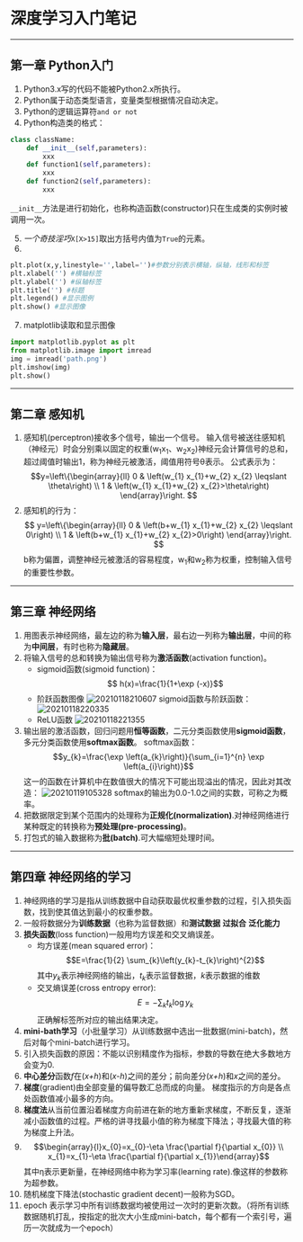 # 深度学习入门笔记
***
## 第一章 Python入门
1. Python3.x写的代码不能被Python2.x所执行。
2. Python属于动态类型语言，变量类型根据情况自动决定。
3. Python的逻辑运算符`and or not`
4. Python构造类的格式：
```Python
class className:
    def __init__(self,parameters):
        xxx
    def function1(self,parameters):
        xxx
    def function2(self,parameters):
        xxx
```
`__init__`方法是进行初始化，也称构造函数(constructor)只在生成类的实例时被调用一次。  

5. *一个奇技淫巧*`X[X>15]`取出方括号内值为`True`的元素。
6. 
```Python
plt.plot(x,y,linestyle='',label='')#参数分别表示横轴，纵轴，线形和标签
plt.xlabel('') #横轴标签
plt.ylabel('') #纵轴标签
plt.title('') #标题
plt.legend() #显示图例
plt.show() #显示图像
```
7. matplotlib读取和显示图像
```Python
import matplotlib.pyplot as plt
from matplotlib.image import imread
img = imread('path.png')
plt.imshow(img)
plt.show()
```
***
## 第二章 感知机
1. 感知机(perceptron)接收多个信号，输出一个信号。
输入信号被送往感知机（神经元）时会分别乘以固定的权重(w<sub>1</sub>x<sub>1</sub>、w<sub>2</sub>x<sub>2</sub>)神经元会计算信号的总和，超过阈值时输出1，称为神经元被激活，阈值用符号&theta;表示。
公式表示为：$$y=\left\{\begin{array}{ll}
0 & \left(w_{1} x_{1}+w_{2} x_{2} \leqslant \theta\right) \\
1 & \left(w_{1} x_{1}+w_{2} x_{2}>\theta\right)
\end{array}\right. $$
2. 感知机的行为：$$ y=\left\{\begin{array}{ll}
0 & \left(b+w_{1} x_{1}+w_{2} x_{2} \leqslant 0\right) \\
1 & \left(b+w_{1} x_{1}+w_{2} x_{2}>0\right)
\end{array}\right. $$ b称为偏置，调整神经元被激活的容易程度，w<sub>1</sub>和w<sub>2</sub>称为权重，控制输入信号的重要性参数。
***
## 第三章 神经网络
1. 用图表示神经网络，最左边的称为**输入层**，最右边一列称为**输出层**，中间的称为**中间层**，有时也称为**隐藏层**。
2. 将输入信号的总和转换为输出信号称为**激活函数**(activation function)。
   * sigmoid函数(sigmoid function)：$$ h(x)=\frac{1}{1+\exp (-x)}$$
   * 阶跃函数图像
   ![20210118210607](https://raw.githubusercontent.com/RayYoh/PicGo/master/20210118210607.png)
   sigmoid函数与阶跃函数：
   ![20210118220335](https://raw.githubusercontent.com/RayYoh/PicGo/master/20210118220335.png)
   * ReLU函数
   ![20210118221355](https://raw.githubusercontent.com/RayYoh/PicGo/master/20210118221355.png)
3. 输出层的激活函数，回归问题用**恒等函数**，二元分类函数使用**sigmoid函数**，多元分类函数使用**softmax函数**。
   softmax函数：$$y_{k}=\frac{\exp \left(a_{k}\right)}{\sum_{i=1}^{n} \exp \left(a_{i}\right)}$$ 这一的函数在计算机中在数值很大的情况下可能出现溢出的情况，因此对其改造：
   ![20210119105328](https://raw.githubusercontent.com/RayYoh/PicGo/master/20210119105328.png) 
   softmax的输出为0.0-1.0之间的实数，可称之为概率。
4. 把数据限定到某个范围内的处理称为**正规化(normalization)**.对神经网络进行某种既定的转换称为**预处理(pre-processing)**。
5. 打包式的输入数据称为**批(batch)**.可大幅缩短处理时间。
***
## 第四章 神经网络的学习
1. 神经网络的学习是指从训练数据中自动获取最优权重参数的过程，引入损失函数，找到使其值达到最小的权重参数。
2. 一般将数据分为**训练数据**（也称为监督数据）和**测试数据** **过拟合**  **泛化能力**
3. **损失函数**(loss function)一般用均方误差和交叉熵误差。
   * 均方误差(mean squared error)：
  $$E=\frac{1}{2} \sum_{k}\left(y_{k}-t_{k}\right)^{2}$$
  其中*y*<sub>*k*</sub>表示神经网络的输出，*t*<sub>*k*</sub>表示监督数据，*k*表示数据的维数
   * 交叉熵误差(cross entropy error):
  $$E=-\sum_{k} t_{k} \log y_{k}$$ 正确解标签所对应的输出结果决定。
4. **mini-bath学习**（小批量学习）从训练数据中选出一批数据(mini-batch)，然后对每个mini-batch进行学习。
5. 引入损失函数的原因：不能以识别精度作为指标，参数的导数在绝大多数地方会变为0.
6. **中心差分**函数*f*在(*x+h*)和(*x-h*)之间的差分；前向差分(*x+h*)和*x*之间的差分。
7. **梯度**(gradient)由全部变量的偏导数汇总而成的向量。 梯度指示的方向是各点处函数值减小最多的方向。
8. **梯度法**从当前位置沿着梯度方向前进在新的地方重新求梯度，不断反复，逐渐减小函数值的过程。严格的讲寻找最小值的称为梯度下降法；寻找最大值的称为梯度上升法。
9. $$\begin{array}{l}x_{0}=x_{0}-\eta \frac{\partial f}{\partial x_{0}} \\ x_{1}=x_{1}-\eta \frac{\partial f}{\partial x_{1}}\end{array}$$ 其中&eta;表示更新量，在神经网络中称为学习率(learning rate).像这样的参数称为超参数。
10. 随机梯度下降法(stochastic gradient decent)一般称为SGD。
11. epoch 表示学习中所有训练数据均被使用过一次时的更新次数。（将所有训练数据随机打乱，按指定的批次大小生成mini-batch，每个都有一个索引号，遍历一次就成为一个epoch）